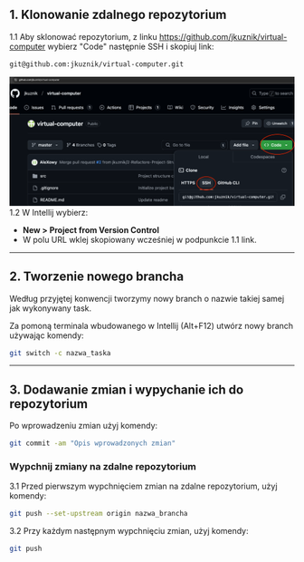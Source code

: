 ## 1. Klonowanie zdalnego repozytorium

1.1 Aby sklonować repozytorium, z linku https://github.com/jkuznik/virtual-computer wybierz "Code" następnie SSH i skopiuj link:
```bash
git@github.com:jkuznik/virtual-computer.git
```

![](clone-repo.png)
1.2 W Intellij wybierz:
- **New > Project from Version Control**
- W polu URL wklej skopiowany wcześniej w podpunkcie 1.1 link.

---

## 2. Tworzenie nowego brancha

Według przyjętej konwencji tworzymy nowy branch o nazwie takiej samej jak wykonywany task.

Za pomoną terminala wbudowanego w Intellij (Alt+F12) utwórz nowy branch używając komendy:
```bash
git switch -c nazwa_taska
```

---

## 3. Dodawanie zmian i wypychanie ich do repozytorium

Po wprowadzeniu zmian użyj komendy:
```bash
git commit -am "Opis wprowadzonych zmian"
```

### Wypchnij zmiany na zdalne repozytorium

3.1 Przed pierwszym wypchnięciem zmian na zdalne repozytorium, użyj komendy:
```bash
git push --set-upstream origin nazwa_brancha
```

3.2 Przy każdym następnym wypchnięciu zmian, użyj komendy:
```bash
git push
```
